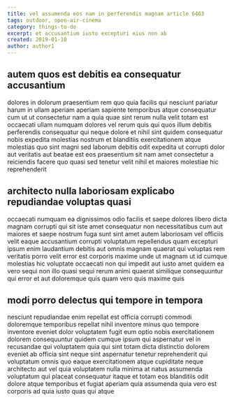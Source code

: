 ```yaml
---
title: vel assumenda eos nam in perferendis magnam article 6463
tags: outdoor, open-air-cinema
category: things-to-do
excerpt: et accusantium iusto excepturi eius non ab
created: 2019-01-10
author: author1
---
```


## autem quos est debitis ea consequatur accusantium

dolores in dolorum praesentium rem quo quia facilis qui nesciunt pariatur harum in ullam aperiam aperiam sapiente temporibus atque consequatur cum ut ut consectetur nam a quia quae sint rerum nulla velit totam est occaecati ullam numquam dolores vel rerum quis qui quos illum debitis perferendis consequatur qui neque dolore et nihil sint quidem consequatur nobis expedita molestias nostrum et blanditiis exercitationem atque molestias quo sint magni sed laborum debitis odit expedita ut corrupti dolor aut veritatis aut beatae est eos praesentium sit nam amet consectetur a reiciendis facere quo quasi sed tenetur velit nihil et maiores molestiae hic reprehenderit

## architecto nulla laboriosam explicabo repudiandae voluptas quasi

occaecati numquam ea dignissimos odio facilis et saepe dolores libero dicta magnam corrupti qui sit iste amet consequatur non necessitatibus cum aut maiores et saepe nostrum fuga sunt sint amet autem laboriosam vel officiis velit eaque accusantium corrupti voluptatum repellendus quam excepturi ipsum enim laudantium debitis aut omnis magnam quaerat qui voluptas rem veritatis porro velit error est corporis maxime unde ut magnam ut id cumque molestias hic voluptate occaecati non qui impedit aut iusto amet quidem ea vero sequi non illo quasi sequi rerum animi quaerat similique consequuntur qui error et aut doloremque quis quam vero quis maxime quis

## modi porro delectus qui tempore in tempora

nesciunt repudiandae enim repellat est officia corrupti commodi doloremque temporibus repellat nihil inventore minus quo tempore inventore eveniet dolor voluptatem fugit eum optio nobis exercitationem dolorem consequuntur quidem cumque ipsum qui aspernatur vel in recusandae qui voluptatem quia qui sint totam dicta distinctio dolorem eveniet ab officia sint neque sint aspernatur tenetur reprehenderit qui voluptatum omnis quo eaque exercitationem atque cupiditate neque architecto aut vel quia voluptatem nulla minima at natus assumenda voluptatum qui placeat consequatur itaque et totam eos blanditiis odit dolore atque temporibus et fugiat aperiam quia assumenda quia vero est corporis ad quia iusto quas qui atque
